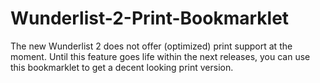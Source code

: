 Wunderlist-2-Print-Bookmarklet
==============================

The new Wunderlist 2 does not offer (optimized) print support at the moment. Until this feature goes life within the next releases, you can use this bookmarklet to get a decent looking print version.